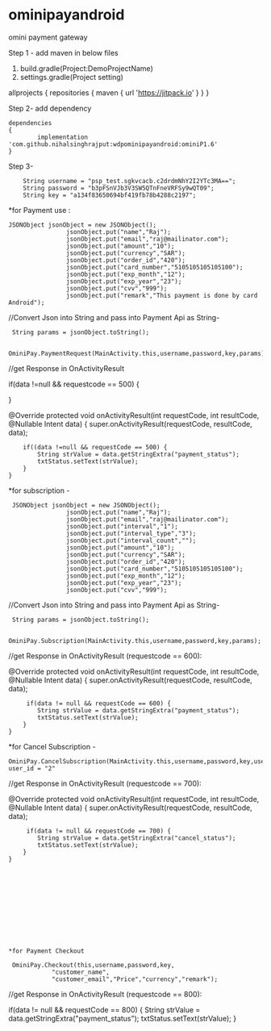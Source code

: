 # ominipayandroid
omini payment gateway 

Step 1 -
add maven in below files 

1. build.gradle(Project:DemoProjectName)
2. settings.gradle(Project setting)

allprojects 
{
		repositories {
			maven 
			{ 
			url 'https://jitpack.io'
			}
		}
	}
  
  
  
  Step 2- add dependency

  	dependencies 
	{
	        implementation 'com.github.nihalsinghrajput:wdpominipayandroid:ominiP1.6'
	}
	
	
	
Step 3- 

        String username = "psp_test.sgkvcacb.c2drdmNhY2I2YTc3MA==";
        String password = "b3pFSnVJb3V3SW5QTnFneVRFSy9wQT09";
        String key = "a134f83650694bf419fb78b4288c2197";
	
	
	
	
	
	
	


*for Payment use :

	JSONObject jsonObject = new JSONObject();
                    jsonObject.put("name","Raj");
                    jsonObject.put("email","raj@mailinator.com");
                    jsonObject.put("amount","10");
                    jsonObject.put("currency","SAR");
                    jsonObject.put("order_id","420");
                    jsonObject.put("card_number","5105105105105100");
                    jsonObject.put("exp_month","12");
                    jsonObject.put("exp_year","23");
                    jsonObject.put("cvv","999");
                    jsonObject.put("remark","This payment is done by card Android");

//Convert Json into String and pass into Payment Api as String-

	 String params = jsonObject.toString();
	 
	 OminiPay.PaymentRequest(MainActivity.this,username,password,key,params);
	 
	 
	 
	 
	 
	 
	 
	 
//get Response in OnActivityResult

if(data !=null && requestcode == 500)
{

}


@Override
    protected void onActivityResult(int requestCode, int resultCode, @Nullable Intent data) {
        super.onActivityResult(requestCode, resultCode, data);
        
        if((data !=null && requestCode == 500) {
            String strValue = data.getStringExtra("payment_status");
            txtStatus.setText(strValue);
        }
    }
	 
	 
	 
	 
	 
	 
	 
	 
	 
	 
	 
*for subscription - 
	
	 JSONObject jsonObject = new JSONObject();
                    jsonObject.put("name","Raj");
                    jsonObject.put("email","raj@mailinator.com");
                    jsonObject.put("interval","1");
                    jsonObject.put("interval_type","3");
                    jsonObject.put("interval_count","");
                    jsonObject.put("amount","10");
                    jsonObject.put("currency","SAR");
                    jsonObject.put("order_id","420");
                    jsonObject.put("card_number","5105105105105100");
                    jsonObject.put("exp_month","12");
                    jsonObject.put("exp_year","23");
                    jsonObject.put("cvv","999");
		   
		    
		    
//Convert Json into String and pass into Payment Api as String-

	 String params = jsonObject.toString();
	 
	  OminiPay.Subscription(MainActivity.this,username,password,key,params);
	  
//get Response in OnActivityResult (requestcode == 600):

@Override
    protected void onActivityResult(int requestCode, int resultCode, @Nullable Intent data) {
        super.onActivityResult(requestCode, resultCode, data);
        
         if(data != null && requestCode == 600) {
            String strValue = data.getStringExtra("payment_status");
            txtStatus.setText(strValue);
        }
    }
	
	
	
	
	
	
	
	
	

*for Cancel Subscription - 

	OminiPay.CancelSubscription(MainActivity.this,username,password,key,user_id);
	user_id = "2"
	
//get Response in OnActivityResult (requestcode == 700):

@Override
    protected void onActivityResult(int requestCode, int resultCode, @Nullable Intent data) {
        super.onActivityResult(requestCode, resultCode, data);
        
         if(data != null && requestCode == 700) {
            String strValue = data.getStringExtra("cancel_status");
            txtStatus.setText(strValue);
        }
    }
    
    
    
    
    
    
    
    
    
    
    
    
    *for Payment Checkout
    
     OminiPay.Checkout(this,username,password,key,
                "customer_name",
                "customer_email","Price","currency","remark");
		
		
//get Response in OnActivityResult (requestcode == 800):

 if(data != null && requestCode == 800) 
 {
            String strValue = data.getStringExtra("payment_status");
            txtStatus.setText(strValue);
        }

	
